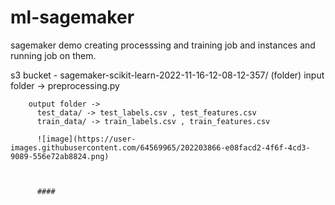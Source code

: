 # ml-sagemaker

sagemaker demo creating processsing and training job and instances and running job on them.

s3 bucket -
sagemaker-scikit-learn-2022-11-16-12-08-12-357/ (folder)
        input folder -> preprocessing.py

        output folder -> 
          test_data/ -> test_labels.csv , test_features.csv
          train_data/ -> train_labels.csv , train_features.csv
          
          ![image](https://user-images.githubusercontent.com/64569965/202203866-e08facd2-4f6f-4cd3-9089-556e72ab8824.png)
          
          
          
          ####

